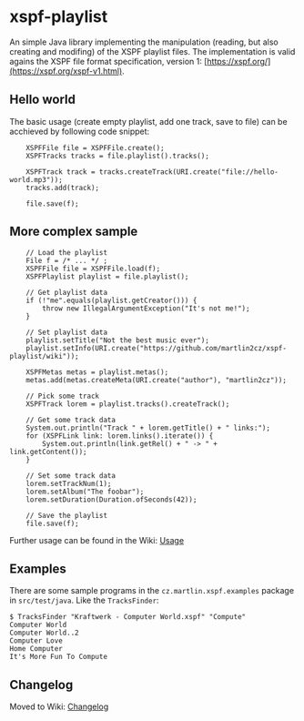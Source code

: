 # xspf-playlist

An simple Java library implementing the manipulation (reading, but also creating and modifing) of the XSPF playlist files. The implementation is valid agains the XSPF file format specification, version 1: [https://xspf.org/](https://xspf.org/xspf-v1.html). 

## Hello world
The basic usage (create empty playlist, add one track, save to file) can be acchieved by following code snippet:
````
    XSPFFile file = XSPFFile.create();
    XSPFTracks tracks = file.playlist().tracks();
       
    XSPFTrack track = tracks.createTrack(URI.create("file://hello-world.mp3"));
    tracks.add(track);
    
    file.save(f);
````

## More complex sample
````
    // Load the playlist
    File f = /* ... */ ;
    XSPFFile file = XSPFFile.load(f);
    XSPFPlaylist playlist = file.playlist();
    
    // Get playlist data
    if (!"me".equals(playlist.getCreator())) {
        throw new IllegalArgumentException("It's not me!");
    }

    // Set playlist data
    playlist.setTitle("Not the best music ever");
    playlist.setInfo(URI.create("https://github.com/martlin2cz/xspf-playlist/wiki"));
    
    XSPFMetas metas = playlist.metas();
    metas.add(metas.createMeta(URI.create("author"), "martlin2cz"));
    
    // Pick some track
    XSPFTrack lorem = playlist.tracks().createTrack();
    
    // Get some track data
    System.out.println("Track " + lorem.getTitle() + " links:");
    for (XSPFLink link: lorem.links().iterate()) {
        System.out.println(link.getRel() + " -> " + link.getContent());
    }
    
    // Set some track data
    lorem.setTrackNum(1);
    lorem.setAlbum("The foobar");
    lorem.setDuration(Duration.ofSeconds(42));
    
    // Save the playlist
    file.save(f);

````

Further usage can be found in the Wiki: [Usage](https://github.com/martlin2cz/xspf-playlist/wiki/Usage) 


## Examples
There are some sample programs in the `cz.martlin.xspf.examples` package in `src/test/java`. Like the `TracksFinder`:
````
$ TracksFinder "Kraftwerk - Computer World.xspf" "Compute"
Computer World
Computer World..2
Computer Love
Home Computer
It's More Fun To Compute
````

## Changelog
Moved to Wiki: [Changelog](github.com/martlin2cz/xspf-playlist/wiki/Changelog-release-info) 

